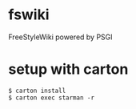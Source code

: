 fswiki
======

FreeStyleWiki powered by PSGI


setup with carton
=================

```
$ carton install
$ carton exec starman -r
```
